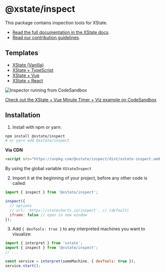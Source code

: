 # @xstate/inspect

This package contains inspection tools for XState.

- [Read the full documentation in the XState docs](https://xstate.js.org/docs/packages/xstate-inspect/).
- [Read our contribution guidelines](https://github.com/statelyai/xstate/blob/main/CONTRIBUTING.md).

## Templates

- [XState (Vanilla)](https://codesandbox.io/s/xstate-ts-viz-template-qzdvv)
- [XState + TypeScript](https://codesandbox.io/s/xstate-ts-viz-template-qzdvv)
- [XState + Vue](https://codesandbox.io/s/xstate-vue-viz-template-r5wd7)
- [XState + React](https://codesandbox.io/s/xstate-react-viz-template-5wq3q)

![Inspector running from CodeSandbox](/assets/inspector.png)

[Check out the XState + Vue Minute Timer + Viz example on CodeSandbox](https://codesandbox.io/s/xstate-vue-minute-timer-viz-1txmk)

## Installation

1. Install with npm or yarn:

```bash
npm install @xstate/inspect
# or yarn add @xstate/inspect
```

**Via CDN**
```html
<script src="https://unpkg.com/@xstate/inspect/dist/xstate-inspect.umd.min.js"></script>
```

By using the global variable `XStateInspect`



2. Import it at the beginning of your project, before any other code is called:

```js
import { inspect } from '@xstate/inspect';

inspect({
  // options
  // url: 'https://statecharts.io/inspect', // (default)
  iframe: false // open in new window
});
```

3. Add `{ devTools: true }` to any interpreted machines you want to visualize:

```js
import { interpret } from 'xstate';
import { inspect } from '@xstate/inspect';
// ...

const service = interpret(someMachine, { devTools: true });
service.start();
```
